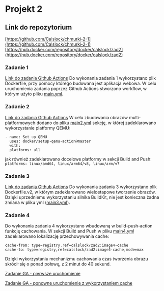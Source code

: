 # Projekt 2
## Link do repozytorium
[https://github.com/Calslock/chmurki-2-1](https://github.com/Calslock/chmurki-2-1)
[https://hub.docker.com/repository/docker/calslock/zad2](https://hub.docker.com/repository/docker/calslock/zad2)
### Zadanie 1
[Link do zadania Github Actions](https://github.com/Calslock/chmurki-2-1/actions/runs/1732760623)
Do wykonania zadania 1 wykorzystano plik Dockerfile, przy pomocy którego budowana jest aplikacja webowa. W celu uruchomienia zadania poprzez Github Actions stworzono workflow, w którym użyto pliku [main.yml](https://github.com/Calslock/chmurki-2-1/blob/master/.github/workflows/main.yml).
### Zadanie 2
[Link do zadania Github Actions](https://github.com/Calslock/chmurki-2-1/actions/runs/1732847805)
W celu zbudowania obrazów multi-platformowych dodano do pliku [main2.yml](https://github.com/Calslock/chmurki-2-1/blob/master/.github/workflows/main2.yml) sekcję, w której zadeklarowano wykorzystanie platformy QEMU:
```
- name: Set up QEMU
  uses: docker/setup-qemu-action@master
  with:
  platforms: all
```
jak również zadeklarowano docelowe platformy w sekcji Build and Push:
`platforms: linux/amd64, linux/arm64/v8, linux/arm/v7`
### Zadanie 3
[Link do zadania Github Actions](https://github.com/Calslock/chmurki-2-1/actions/runs/1732933031)
Do wykonania zadania 3 wykorzystano plik Dockerfile.v2, w którym zadeklarowano wieloetapowe tworzenie obrazów. Dzięki uprzedniemu wykorzystaniu silnika BuildKit, nie jest konieczna żadna zmiana w pliku yml ([main3.yml](https://github.com/Calslock/chmurki-2-1/blob/master/.github/workflows/main3.yml)).
### Zadanie 4
Do wykonania zadania 4 wykorzystano wbudowaną w build-push-action funkcję cachowania. W sekcji Build and Push w pliku [main4.yml](https://github.com/Calslock/chmurki-2-1/blob/master/.github/workflows/main4.yml) zadeklarowano lokalizację przechowywania cache:
```
cache-from: type=registry,ref=calslock/zad2:image4-cache
cache-to: type=registry,ref=calslock/zad2:image4-cache,mode=max
```
Dzięki wykorzystaniu mechanizmu cachowania czas tworzenia obrazu skrócił się o ponad połowę, z 2 minut do 40 sekund.

[Zadanie GA - pierwsze uruchomienie](https://github.com/Calslock/chmurki-2-1/actions/runs/1733091649)

[Zadanie GA - ponowne uruchomienie z wykorzystaniem cache](https://github.com/Calslock/chmurki-2-1/actions/runs/1733098512)
